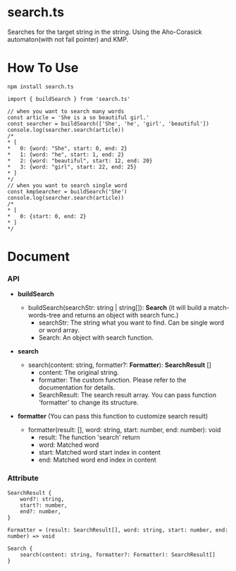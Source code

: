 # search.ts
Searches for the target string in the string.
Using the Aho-Corasick automaton(with not fail pointer) and KMP.

# How To Use
```
npm install search.ts

import { buildSearch } from 'search.ts'

// when you want to search many words
const article = 'She is a so beautiful girl.'
const searcher = buildSearch(['She', 'he', 'girl', 'beautiful'])
console.log(searcher.search(article))
/*
* [
*   0: {word: "She", start: 0, end: 2}
*   1: {word: "he", start: 1, end: 2}
*   2: {word: "beautiful", start: 12, end: 20}
*   3: {word: "girl", start: 22, end: 25}
* ]
*/
// when you want to search single word
const kmpSearcher = buildSearch('She')
console.log(searcher.search(article))
/*
* [
*   0: {start: 0, end: 2}
* ]
*/
```
# Document
### API
- **buildSearch**
   - buildSearch(searchStr: string | string[]): **Search** (it will build a match-words-tree and returns an object with search func.)
      - searchStr: The string what you want to find. Can be single word or word array.
      - Search: An object with search function.

- **search** 
   - search(content: string, formatter?: **Formatter**): **SearchResult** []
      - content: The original string.
      - formatter: The custom function. Please refer to the documentation for details.
      - SearchResult: The search result array. You can pass function 'formatter' to change its structure.

- **formatter** (You can pass this function to customize search result)
   - formatter(result: [], word: string, start: number, end: number): void
      - result: The function 'search' return
      - word: Matched word
      - start: Matched word start index in content
      - end: Matched word end index in content
      
### Attribute
    SearchResult {
        word?: string,
        start?: number,
        end?: number,
    }
    
    Formatter = (result: SearchResult[], word: string, start: number, end: number) => void
    
    Search {
        search(content: string, formatter?: Formatter): SearchResult[]
    }

